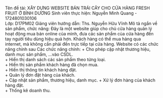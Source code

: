 Tên đề tài: XÂY DỰNG WEBSITE BÁN TRÁI CÂY CHO CỬA HÀNG FRESH FRUIT Ở BÌNH DƯƠNG
Sinh viên thực hiện: Nguyễn Minh Quang - 1724801030106       
Lớp: D17PM02
Giảng viên hướng dẫn: Ths. Nguyễn Hữu Vĩnh
Mô tả ngắn về sản phẩm, chức năng: Đây là một website giúp cho chủ cửa hàng quản lý hoạt động mua bán online của mình, đưa các sản phẩm của cửa hàng đến tay người tiêu dùng hiệu quả hơn. Khách hàng có thể mua hàng qua internet, mà không cần phải đến trực tiếp tại cửa hàng. Website có các chức năng chính sau
Các chức năng chính: 
	+ Cho phép cập nhật thương hiệu, danh mục sản phẩm, …vào CSDL.      
	+ Hiển thị danh sách các sản phẩm theo từng loại.      
	+ Hiển thị sản phẩm khách hàng đã chọn mua.      
	+ Hiển thị thông tin khách hàng đặt.      
	+ Quản lý đơn đặt hàng của khách.      
	+ Cập nhật sản phẩm, thương hiệu, danh mục. 
	+ Xử lý đơn hàng của khách hàng đặt.      
	+ Thống kê doanh thu.
